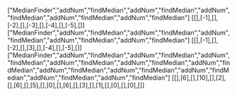 ["MedianFinder","addNum","findMedian","addNum","findMedian","addNum","findMedian","addNum","findMedian","addNum","findMedian"]
[[],[-1],[],[-2],[],[-3],[],[-4],[],[-5],[]]
​
["MedianFinder","addNum","findMedian","addNum","findMedian","addNum","findMedian","addNum","findMedian","addNum","findMedian"]
[[],[-1],[],[-2],[],[3],[],[-4],[],[-5],[]]
​
["MedianFinder","addNum","findMedian","addNum","findMedian","addNum","findMedian","addNum","findMedian","addNum","findMedian","addNum","findMedian","addNum","findMedian","addNum","findMedian","addNum","findMedian","addNum","findMedian","addNum","findMedian"]
[[],[6],[],[10],[],[2],[],[6],[],[5],[],[0],[],[6],[],[3],[],[1],[],[0],[],[0],[]]
